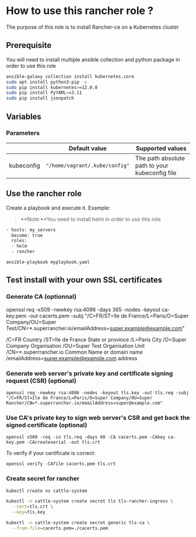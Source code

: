 # How to use this rancher role  ?

The purpose of this role is to install Rancher-ce on a Kubernetes cluster

## Prerequisite

You will need to install multiple ansible collection and python package in order to use this role

```bash
ansible-galaxy collection install kubernetes.core
sudo apt install python3-pip -y
sudo pip install kubernetes>=12.0.0
sudo pip install PyYAML>=3.11
sudo pip install jsonpatch
```

## Variables

### Parameters

|                | Default value                         | Supported values                         |
|----------------|-------------------------------|-----------------------------|
| kubeconfig | `"/home/vagrant/.kube/config"` | The path absolute path to your kubeconfig file           |

## Use the rancher role

Create a playbook and execute it. Example:
> **Note:**You need to install helm in order to use this role

```bash
- hosts: my_servers
  become: true
  roles:
  - helm
  - rancher
```

`ansible-playbook myplaybook.yaml`

## Test install with your own SSL certificates

### Generate CA (optionnal)

openssl req -x509 -newkey rsa:4096 -days 365 -nodes -keyout ca-key.pem -out cacerts.pem -subj "/C=FR/ST=Ile de France/L=Paris/O=Super Company/OU=Super Test/CN=*.superrancher.io/emailAddress=super.example@example.com"

/C=FR Country
/ST=Ile de France  State or province
/L=Paris City
/O=Super Company  Organisation
/OU=Super Test Organisation Unit
/CN=*.superrrancher.io Common Name or domain name
/emailAddress=super.example@example.com address

### Generate web server's private key and certificate signing request (CSR) (optional)

`openssl req -newkey rsa:4096 -nodes -keyout tls.key -out tls.req -subj "/C=FR/ST=Ile de France/L=Paris/O=Super Company/OU=Super Rancher/CN=*.superrancher.io/emailAddress=super@example.com"`

### Use CA's private key to sign web server's CSR and get back the signed certificate (optional)

`openssl x509 -req -in tls.req -days 60 -CA cacerts.pem -CAkey ca-key.pem -CAcreateserial -out tls.crt`

To verify if your certificate is correct:

`openssl verify -CAfile cacerts.pem tls.crt`

### Create secret for rancher

```bash
kubectl create ns cattle-system

kubectl -n cattle-system create secret tls tls-rancher-ingress \
  --cert=tls.crt \
  --key=tls.key

kubectl -n cattle-system create secret generic tls-ca \
  --from-file=cacerts.pem=./cacerts.pem
```
